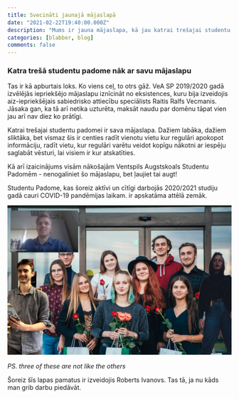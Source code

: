```yaml
---
title: Svecināti jaunajā mājaslapā
date: "2021-02-22T19:40:00.000Z"
description: "Mums ir jauna mājaslapa, kā jau katrai trešajai studentu padomei!"
categories: [blabber, blog]
comments: false
---
```


### Katra trešā studentu padome nāk ar savu mājaslapu

Tas ir kā apburtais loks. Ko viens ceļ, to otrs gāž. VeA SP 2019/2020 gadā
izvēlējās iepriekšējo mājaslapu iznīcināt no eksistences, kuru bija izveidojis
aiz-iepriekšējais sabiedrisko attiecību speciālists Raitis Ralfs Vecmanis. Jāsaka gan, ka tā arī
netika uzturēta, maksāt naudu par domēnu tāpat vien jau arī nav diez ko prātīgi.

Katrai trešajai studentu padomei ir sava mājaslapa. Dažiem labāka, dažiem sliktāka, bet
vismaz šis ir centies radīt vienotu vietu kur regulāri apokopot informāciju, radīt vietu, kur regulāri
varētu veidot kopīgu nākotni ar iespēju saglabāt vēsturi, lai visiem ir kur atskatīties.

Kā arī izaicinājums visām nākošajām Ventspils Augstskoals Studentu Padomēm - nenogaliniet šo mājaslapu, bet ļaujiet tai augt!

Studentu Padome, kas šoreiz aktīvi un cītīgi darbojās 2020/2021 studiju gadā cauri COVID-19 pandēmijas laikam. ir apskatāma attēlā zemāk.

![sp](sp-2020-2021.png)

*PS. three of these are not like the others*

Šoreiz šīs lapas pamatus ir izveidojis Roberts Ivanovs. Tas tā, ja nu kāds man grib darbu piedāvāt.
